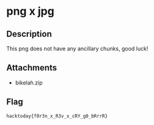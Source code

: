 # png x jpg

## Description
This png does not have any ancillary chunks, good luck!

## Attachments
- bikelah.zip

## Flag
`hacktoday{f0r3n_x_R3v_x_cRY_g0_bRrrR}`
